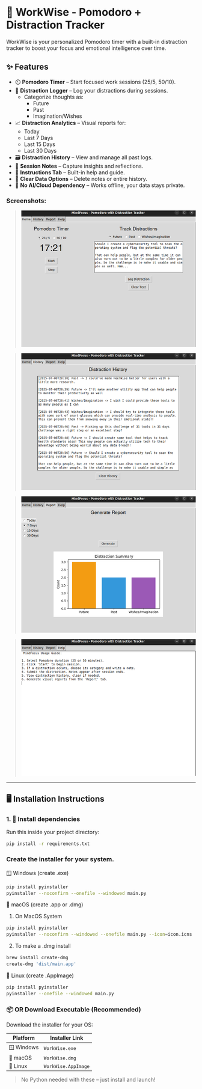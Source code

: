 # 🧠 WorkWise - Pomodoro + Distraction Tracker

WorkWise is your personalized Pomodoro timer with a built-in distraction tracker to boost your focus and emotional intelligence over time.

## ✨ Features

- ⏲️ **Pomodoro Timer** – Start focused work sessions (25/5, 50/10).
- 💭 **Distraction Logger** – Log your distractions during sessions.
  - Categorize thoughts as:
    - Future
    - Past
    - Imagination/Wishes
- 📈 **Distraction Analytics** – Visual reports for:
  - Today
  - Last 7 Days
  - Last 15 Days
  - Last 30 Days
- 🗃️ **Distraction History** – View and manage all past logs.
- 📝 **Session Notes** – Capture insights and reflections.
- 📖 **Instructions Tab** – Built-in help and guide.
- 🧹 **Clear Data Options** – Delete notes or entire history.
- 🎯 **No AI/Cloud Dependency** – Works offline, your data stays private.

### Screenshots:

> ![Screenshots](Screenshot1.png)


> ![Screenshots](Screenshot2.png)


> ![Screenshots](Screenshot3.png)


> ![Screenshots](Screenshot4.png)



---

## 🖥️ Installation Instructions

### 1. 🔧 Install dependencies

Run this inside your project directory:

```bash
pip install -r requirements.txt
```


### Create the installer for your system.

🪟 Windows (create .exe)
```bash
pip install pyinstaller
pyinstaller --noconfirm --onefile --windowed main.py

```

🍎 macOS (create .app or .dmg)
1. On MacOS System

```bash
pip install pyinstaller
pyinstaller --noconfirm --windowed --onefile main.py --icon=icon.icns
```
2. To make a .dmg install
```bash
brew install create-dmg
create-dmg 'dist/main.app'
```

🐧 Linux (create .AppImage)
```bash
pip install pyinstaller
pyinstaller --onefile --windowed main.py
```

### 📦 OR Download Executable (Recommended)

Download the installer for your OS:

| Platform | Installer Link |
|---------|----------------|
| 🪟 Windows | `WorkWise.exe` |
| 🍎 macOS | `WorkWise.dmg` |
| 🐧 Linux | `WorkWise.AppImage` |

> No Python needed with these – just install and launch!
